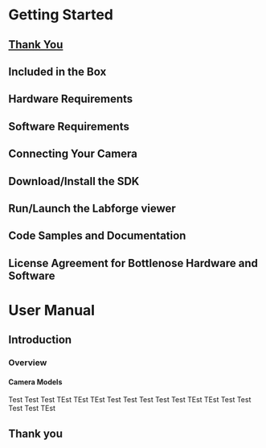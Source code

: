 # **Getting Started**
## [Thank You](#thank-you)
## Included in the Box
## Hardware Requirements
## Software Requirements
## Connecting Your Camera
## Download/Install the SDK
## Run/Launch the Labforge viewer
## Code Samples and Documentation
## License Agreement for Bottlenose Hardware and Software



# **User Manual**
## Introduction
### Overview
#### Camera Models


Test
Test
Test
TEst
TEst
TEst
Test
Test
Test
Test
Test
TEst
TEst
Test
Test
Test
Test
TEst
## Thank you
